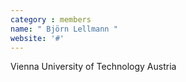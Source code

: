 ```yaml
---
category : members
name: " Björn Lellmann " 
website: '#'
---
```

Vienna University of Technology
Austria

